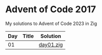 # Advent of Code 2017

My solutions to Advent of Code 2023 in Zig

| Day | Title                                                                           | Solution                   |
| --- | ------------------------------------------------------------------------------- | -------------------------- |
| 01  | [](https://adventofcode.com/2023/day/1)                          | [day01.zig](src/day01.zig) |
